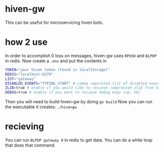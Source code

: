 # hiven-gw

This can be useful for microservicing hiven bots.

# how 2 use

In order to accomplish 0 loss on messages, hiven-gw uses `RPUSH` and `BLPOP` in redis.
Now create a `.env` and put the contents in

```bash
TOKEN="your hiven token (found in localStorage)"
REDIS="localhost:6379"
LIST="gateway"
DISABLED_EVENTS="TYPING_START" # comma separeted list of disabled events (will not push to redis)
ZLIB=true # enable if you would like to recieve compressed zlib from hiven
DEBUG=true # enable if you want to recieve debug msgs (op, hb)
```

Then you will need to build hiven-gw by doing `go build`
Now you can run the executable it creates: `./hivengw`

# recieving

You can run `BLPOP gateway 0` in redis to get data. You can do a while loop that does that command.
